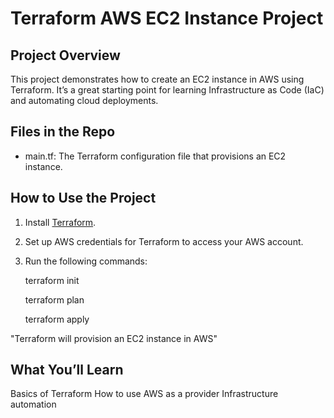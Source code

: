 # Terraform AWS EC2 Instance Project

## Project Overview
This project demonstrates how to create an EC2 instance in AWS using Terraform. It’s a great starting point for learning Infrastructure as Code (IaC) and automating cloud deployments.

## Files in the Repo
- main.tf: The Terraform configuration file that provisions an EC2 instance.

## How to Use the Project
1. Install [Terraform](https://developer.hashicorp.com/terraform/tutorials/aws-get-started/install-cli).
2. Set up AWS credentials for Terraform to access your AWS account.
3. Run the following commands:
   
   terraform init
   
   terraform plan
   
   terraform apply
   
"Terraform will provision an EC2 instance in AWS"

## What You’ll Learn
Basics of Terraform
How to use AWS as a provider
Infrastructure automation

